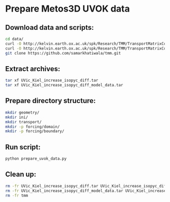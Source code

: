 # Prepare Metos3D UVOK data  

## Download data and scripts:

```sh
cd data/
curl -O http://kelvin.earth.ox.ac.uk/spk/Research/TMM/TransportMatrixConfigs/UVic_Kiel_increase_isopyc_diff.tar
curl -O http://kelvin.earth.ox.ac.uk/spk/Research/TMM/TransportMatrixConfigs/UVic_Kiel_increase_isopyc_diff_model_data.tar
git clone https://github.com/samarkhatiwala/tmm.git
```

## Extract archives:

```sh
tar xf UVic_Kiel_increase_isopyc_diff.tar 
tar xf UVic_Kiel_increase_isopyc_diff_model_data.tar 
```

## Prepare directory structure:

```sh
mkdir geometry/
mkdir ini/
mkdir transport/
mkdir -p forcing/domain/
mkdir -p forcing/boundary/
```

## Run script:

```sh
python prepare_uvok_data.py 
```

## Clean up:

```sh
rm -fr UVic_Kiel_increase_isopyc_diff.tar UVic_Kiel_increase_isopyc_diff/
rm -fr UVic_Kiel_increase_isopyc_diff_model_data.tar UVic_Kiel_increase_isopyc_diff_model_data/
rm -fr tmm
```


